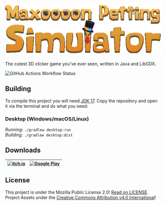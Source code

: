 
# ![Maxon Petting Simulator Open Source](logo.png)
The cutest 3D clicker game you've ever seen, written in Java and LibGDX.

![GitHub Actions Workflow Status](https://img.shields.io/github/actions/workflow/status/ilotterytea/maxon/release.yml?style=plastic)

## Building

To compile this project you will need [JDK 17](https://adoptium.net/). Copy the repository and open it via the terminal and do what you need:

### Desktop (Windows/macOS/Linux)

*Running*: `./gradlew desktop:run`<br>
*Building*: `./gradlew desktop:dist`

## Downloads

| [![itch.io](https://static.itch.io/images/badge.svg)](https://ilotterytea.itch.io/maxon) | [![Google Play](https://play.google.com/intl/en_us/badges/images/generic/en-play-badge.png)](https://play.google.com/store/apps/details?id=kz.ilotterytea.maxon) |
|------------------------------------------------------------------------------------------|------------------------------------------------------------------------------------------------------------------------------------------------------------------|

## License

This project is under the Mozilla Public License 2.0! [Read on LICENSE](https://github.com/NotDankEnough/MaxonPettingSim/blob/master/LICENSE).<br>
Project Assets under the [Creative Commons Attribution v4.0 International](https://creativecommons.org/licenses/by/4.0/)!